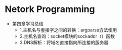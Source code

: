 # Netork Programming

- 第四章学习总结
  - 1.主机名与套接字之间的转换：argparse方法使用
  - 2.主机名查询：socket模块的sockaddr（）函数
  - 3.DNS解析：将域名直接指向所连接的服务器
